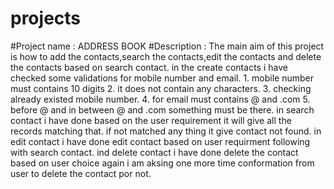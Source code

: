 # projects
#Project name : ADDRESS BOOK
#Description : The main aim of this project is how to add the contacts,search the contacts,edit the contacts and delete the contacts based on 
                search contact.
                in the create contacts i have checked some validations for mobile number and email.
                1. mobile number must contains 10 digits
                2. it does not contain any characters.
                3. checking already existed mobile number.
                4. for email must contains @ and .com
                5. before @ and in between @ and .com something must be there.
                in search contact i have done based on the user requirement it will give all the records matching that.
                if not matched any thing it give contact not found.
                in edit contact i have done edit contact based on user requirment following with search contact.
                ind delete contact i have done delete the contact based on user choice again i am aksing one more time conformation 
                    from user to delete the contact por not.

